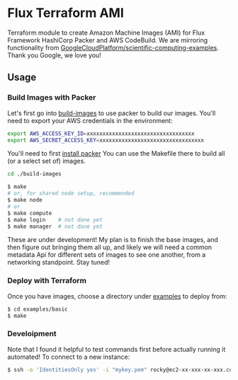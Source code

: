 # Flux Terraform AMI

Terraform module to create Amazon Machine Images (AMI) for Flux Framework HashiCorp Packer and AWS CodeBuild.
We are mirroring functionality from [GoogleCloudPlatform/scientific-computing-examples](https://github.com/GoogleCloudPlatform/scientific-computing-examples/tree/openmpi/fluxfw-gcp). Thank you Google, we love you!

## Usage

### Build Images with Packer

Let's first go into [build-images](build-images) to use packer to build our images.
You'll need to export your AWS credentials in the environment:

```bash
export AWS_ACCESS_KEY_ID=xxxxxxxxxxxxxxxxxxxxxxxxxxxxxxxxxx
export AWS_SECRET_ACCESS_KEY=xxxxxxxxxxxxxxxxxxxxxxxxxxxxxxxxx
```

You'll need to first [install packer](https://developer.hashicorp.com/packer/downloads)
You can use the Makefile there to build all (or a select set of) images.

```bash
cd ./build-images
```
```bash
$ make
# or, for shared node setup, recommended
$ make node
# or
$ make compute
$ make login    # not done yet
$ make manager  # not done yet
```
These are under development! My plan is to finish the base images, and then
figure out bringing them all up, and likely we will need a common metadata Api
for different sets of images to see one another, from a networking standpoint.
Stay tuned!

### Deploy with Terraform

Once you have images, choose a directory under [examples](examples) to deploy from:

```bash
$ cd examples/basic
$ make
```

### Develoipment

Note that I found it helpful to test commands first before actually running it
automated! To connect to a new instance:

```bash
$ ssh -o 'IdentitiesOnly yes' -i "mykey.pem" rocky@ec2-xx-xxx-xx-xxx.compute-1.amazonaws.com
```

